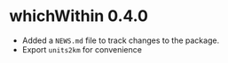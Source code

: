 # whichWithin 0.4.0

* Added a `NEWS.md` file to track changes to the package.
* Export `units2km` for convenience
